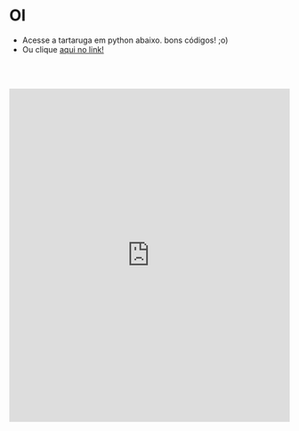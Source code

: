 
# OI

- Acesse a tartaruga em python abaixo. bons códigos! ;o)
- Ou clique [aqui no link!](https://marcelo-pereira-ifpr-edu-br.trinket.io/sites/algo)



<br><br> 


<iframe src="https://trinket.io/embed/python/0a7b28b56e" 
    width="100%" height="600" 
    frameborder="0" 
    marginwidth="0" 
    marginheight="0" 
    allowfullscreen>
</iframe>




